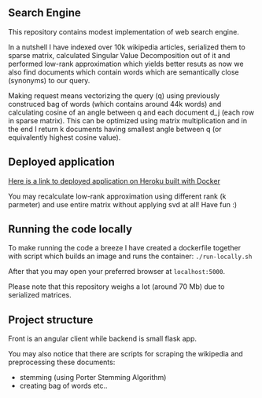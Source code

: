 ## Search Engine

This repository contains modest implementation of web search engine.

In a nutshell I have indexed over 10k wikipedia articles, serialized them to sparse matrix, calculated Singular Value Decomposition out of it and performed low-rank approximation which yields better resuts as now we also find documents which contain words which are semantically close (synonyms) to our query.

Making request means vectorizing the query (q) using previously construced bag of words (which contains around 44k words) and calculating cosine of an angle between q and each document d_j (each row in sparse matrix). This can be optimized using matrix multiplication and in the end I return k documents having smallest angle between q (or equivalently highest cosine value).

## Deployed application

[Here is a link to deployed application on Heroku built with Docker](https://wikipedia-search-engine.herokuapp.com/)

You may recalculate low-rank approximation using different rank (k parmeter) and use entire matrix without applying svd at all! Have fun :)

## Running the code locally

To make running the code a breeze I have created a dockerfile together with script which builds an image and runs the container:
`./run-locally.sh`

After that you may open your preferred browser at `localhost:5000`.

Please note that this repository weighs a lot (around 70 Mb) due to serialized matrices.

## Project structure

Front is an angular client while backend is small flask app.

You may also notice that there are scripts for scraping the wikipedia and preprocessing these documents:

- stemming (using Porter Stemming Algorithm)
- creating bag of words etc..
